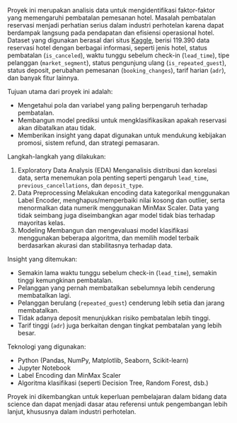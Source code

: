 Proyek ini merupakan analisis data untuk mengidentifikasi faktor-faktor yang memengaruhi pembatalan pemesanan hotel. Masalah pembatalan reservasi menjadi perhatian serius dalam industri perhotelan karena dapat berdampak langsung pada pendapatan dan efisiensi operasional hotel. Dataset yang digunakan berasal dari situs [Kaggle](https://www.kaggle.com/), berisi 119.390 data reservasi hotel dengan berbagai informasi, seperti jenis hotel, status pembatalan (`is_canceled`), waktu tunggu sebelum check-in (`lead_time`), tipe pelanggan (`market_segment`), status pengunjung ulang (`is_repeated_guest`), status deposit, perubahan pemesanan (`booking_changes`), tarif harian (`adr`), dan banyak fitur lainnya.

Tujuan utama dari proyek ini adalah:
* Mengetahui pola dan variabel yang paling berpengaruh terhadap pembatalan.
* Membangun model prediksi untuk mengklasifikasikan apakah reservasi akan dibatalkan atau tidak.
* Memberikan insight yang dapat digunakan untuk mendukung kebijakan promosi, sistem refund, dan strategi pemasaran.

Langkah-langkah yang dilakukan:
1. Exploratory Data Analysis (EDA)
   Menganalisis distribusi dan korelasi data, serta menemukan pola penting seperti pengaruh `lead_time`, `previous_cancellations`, dan `deposit_type`.
2. Data Preprocessing
   Melakukan encoding data kategorikal menggunakan Label Encoder, menghapus/memperbaiki nilai kosong dan outlier, serta menormalkan data numerik menggunakan MinMax Scaler. Data yang tidak seimbang juga diseimbangkan agar model tidak bias terhadap mayoritas kelas.
3. Modeling
   Membangun dan mengevaluasi model klasifikasi menggunakan beberapa algoritma, dan memilih model terbaik berdasarkan akurasi dan stabilitasnya terhadap data.

Insight yang ditemukan:
* Semakin lama waktu tunggu sebelum check-in (`lead_time`), semakin tinggi kemungkinan pembatalan.
* Pelanggan yang pernah membatalkan sebelumnya lebih cenderung membatalkan lagi.
* Pelanggan berulang (`repeated_guest`) cenderung lebih setia dan jarang membatalkan.
* Tidak adanya deposit menunjukkan risiko pembatalan lebih tinggi.
* Tarif tinggi (`adr`) juga berkaitan dengan tingkat pembatalan yang lebih besar.

Teknologi yang digunakan:
* Python (Pandas, NumPy, Matplotlib, Seaborn, Scikit-learn)
* Jupyter Notebook
* Label Encoding dan MinMax Scaler
* Algoritma klasifikasi (seperti Decision Tree, Random Forest, dsb.)

Proyek ini dikembangkan untuk keperluan pembelajaran dalam bidang data science dan dapat menjadi dasar atau referensi untuk pengembangan lebih lanjut, khususnya dalam industri perhotelan.
